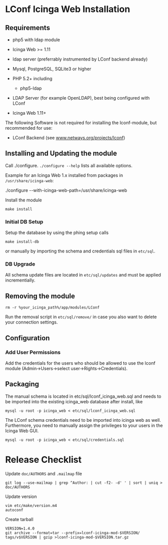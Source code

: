 # LConf Icinga Web Installation

## Requirements

* php5 with ldap module
* Icinga Web >= 1.11
* ldap server (preferrably instrumented by LConf backend already)

* Mysql, PostgreSQL, SQLite3 or higher
* PHP 5.2+ including
    * php5-ldap
* LDAP Server (for example OpenLDAP), best being configured with LConf
* Icinga Web 1.11+

The following Software is not required for installing the lconf-module, but recommended for use:
* LConf Backend (see www.netways.org/projects/lconf)

## Installing and Updating the module

Call ./configure. `./configure --help` lists all available options.

Example for an Icinga Web 1.x installed from packages in `/usr/share/icinga-web`:

   ./configure --with-icinga-web-path=/usr/share/icinga-web

Install the module

    make install

### Initial DB Setup

Setup the database by using the phing setup calls

    make install-db

or manually by importing the schema and credentials sql files in `etc/sql`.

### DB Upgrade

All schema update files are located in `etc/sql/updates` and must be applied incrementially.

## Removing the module

    rm -r %your_icinga_path%/app/modules/LConf

Run the removal script in `etc/sql/remove/` in case you also want to delete your connection settings.

## Configuration

### Add User Permissions

Add the credentials for the users who should be allowed to use the lconf module (Admin->Users->select user->Rights->Credentials).


## Packaging

The manual schema is located in etc/sql/lconf_icinga_web.sql and needs to be imported into the existing icinga_web database after install, like

    mysql -u root -p icinga_web < etc/sql/lconf_icinga_web.sql

The LConf schema credentials need to be imported into icinga web as well. Furthermore, you need to manually assign the privileges to your users
in the Icinga Web GUI.

    mysql -u root -p icinga_web < etc/sql/credentials.sql


# Release Checklist

Update `doc/AUTHORS` and `.mailmap` file

    git log --use-mailmap | grep ^Author: | cut -f2- -d' ' | sort | uniq > doc/AUTHORS

Update version

    vim etc/make/version.m4
    autoconf

Create tarball

    VERSION=1.4.0
    git archive --format=tar --prefix=lconf-icinga-mod-$VERSION/ tags/v$VERSION | gzip >lconf-icinga-mod-$VERSION.tar.gz

